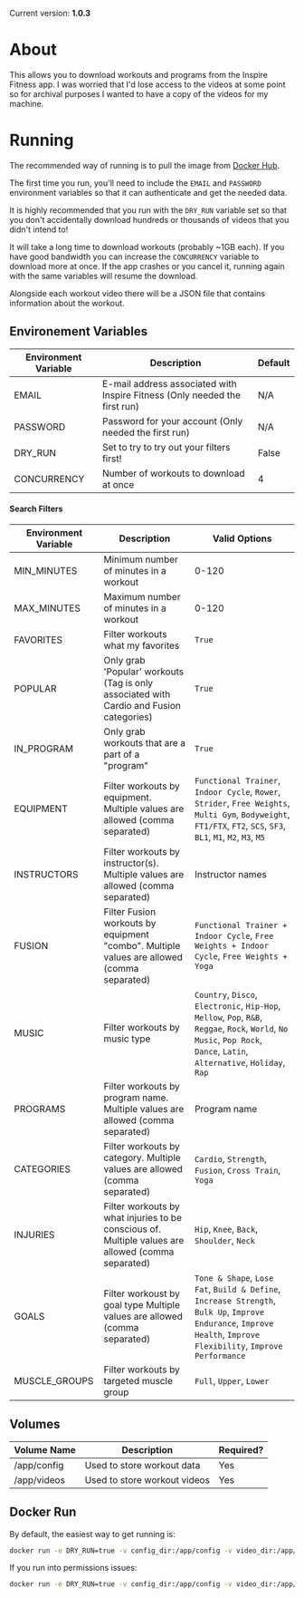 Current version: **1.0.3**

# About
This allows you to download workouts and programs from the Inspire Fitness app. I was worried that I'd lose access to the videos at some point so for archival purposes I wanted to have a copy of the videos for my machine.

# Running
The recommended way of running is to pull the image from [Docker Hub](https://hub.docker.com/r/m0ngr31/inspire-fitness-archival).

The first time you run, you'll need to include the `EMAIL` and `PASSWORD` environment variables so that it can authenticate and get the needed data.

It is highly recommended that you run with the `DRY_RUN` variable set so that you don't accidentally download hundreds or thousands of videos that you didn't intend to!

It will take a long time to download workouts (probably ~1GB each). If you have good bandwidth you can increase the `CONCURRENCY` variable to download more at once. If the app crashes or you cancel it, running again with the same variables will resume the download.

Alongside each workout video there will be a JSON file that contains information about the workout.

## Environement Variables
| Environment Variable | Description | Default |
|---|---|---|
| EMAIL | E-mail address associated with Inspire Fitness (Only needed the first run) | N/A |
| PASSWORD | Password for your account (Only needed the first run) | N/A |
| DRY_RUN | Set to try to try out your filters first! | False |
| CONCURRENCY | Number of workouts to download at once | 4 |

#### Search Filters
| Environment Variable | Description | Valid Options |
|---|---|---|
| MIN_MINUTES | Minimum number of minutes in a workout | 0-120 |
| MAX_MINUTES | Maximum number of minutes in a workout | 0-120 |
| FAVORITES | Filter workouts what my favorites | `True` |
| POPULAR | Only grab 'Popular' workouts (Tag is only associated with Cardio and Fusion categories) | `True` |
| IN_PROGRAM | Only grab workouts that are a part of a "program" | `True` |
| EQUIPMENT | Filter workouts by equipment. Multiple values are allowed (comma separated) | `Functional Trainer`, `Indoor Cycle`, `Rower`, `Strider`, `Free Weights`, `Multi Gym`, `Bodyweight`, `FT1/FTX`, `FT2`, `SCS`, `SF3`, `BL1`, `M1`, `M2`, `M3`, `M5` |
| INSTRUCTORS | Filter workouts by instructor(s). Multiple values are allowed (comma separated) | Instructor names |
| FUSION | Filter Fusion workouts by equipment "combo". Multiple values are allowed (comma separated) | `Functional Trainer + Indoor Cycle`, `Free Weights + Indoor Cycle`, `Free Weights + Yoga` |
| MUSIC | Filter workouts by music type | `Country`, `Disco`, `Electronic`, `Hip-Hop`, `Mellow`, `Pop`, `R&B`, `Reggae`, `Rock`, `World`, `No Music`, `Pop Rock`, `Dance`, `Latin`, `Alternative`, `Holiday`, `Rap` |
| PROGRAMS | Filter workouts by program name. Multiple values are allowed (comma separated) | Program name |
| CATEGORIES | Filter workouts by category. Multiple values are allowed (comma separated) | `Cardio`, `Strength`, `Fusion`, `Cross Train`, `Yoga` |
| INJURIES | Filter workouts by what injuries to be conscious of. Multiple values are allowed (comma separated) | `Hip`, `Knee`, `Back`, `Shoulder`, `Neck` |
| GOALS | Filter workoust by goal type Multiple values are allowed (comma separated) | `Tone & Shape`, `Lose Fat`, `Build & Define`, `Increase Strength`, `Bulk Up`, `Improve Endurance`, `Improve Health`, `Improve Flexibility`, `Improve Performance` |
| MUSCLE_GROUPS | Filter workouts by targeted muscle group | `Full`, `Upper`, `Lower` |

## Volumes
| Volume Name | Description | Required? |
|---|---|---|
| /app/config | Used to store workout data | Yes |
| /app/videos | Used to store workout videos | Yes |


## Docker Run
By default, the easiest way to get running is:

```bash
docker run -e DRY_RUN=true -v config_dir:/app/config -v video_dir:/app/videos m0ngr31/inspire-fitness-archival
```

If you run into permissions issues:

```bash
docker run -e DRY_RUN=true -v config_dir:/app/config -v video_dir:/app/videos -e PUID=$(id -u $USER) -e PGID=$(id -g $USER) m0ngr31/inspire-fitness-archival
```
